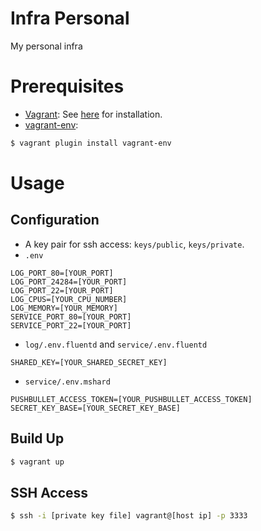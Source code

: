 # Infra Personal

My personal infra

# Prerequisites

* [Vagrant]: See [here][Vagrant Install] for installation.
* [vagrant-env]:

```sh
$ vagrant plugin install vagrant-env
```

# Usage

## Configuration

* A key pair for ssh access: `keys/public`, `keys/private`.
* `.env`

```
LOG_PORT_80=[YOUR_PORT]
LOG_PORT_24284=[YOUR_PORT]
LOG_PORT_22=[YOUR_PORT]
LOG_CPUS=[YOUR_CPU_NUMBER]
LOG_MEMORY=[YOUR_MEMORY]
SERVICE_PORT_80=[YOUR_PORT]
SERVICE_PORT_22=[YOUR_PORT]
```

* `log/.env.fluentd` and `service/.env.fluentd`

```
SHARED_KEY=[YOUR_SHARED_SECRET_KEY]
```

* `service/.env.mshard`

```
PUSHBULLET_ACCESS_TOKEN=[YOUR_PUSHBULLET_ACCESS_TOKEN]
SECRET_KEY_BASE=[YOUR_SECRET_KEY_BASE]
```

## Build Up

```sh
$ vagrant up
```

## SSH Access

```sh
$ ssh -i [private key file] vagrant@[host ip] -p 3333
```

[Vagrant]: http://vagrantup.com
[Vagrant Install]: https://docs.vagrantup.com/v2/installation/index.html
[vagrant-env]: https://github.com/gosuri/vagrant-env